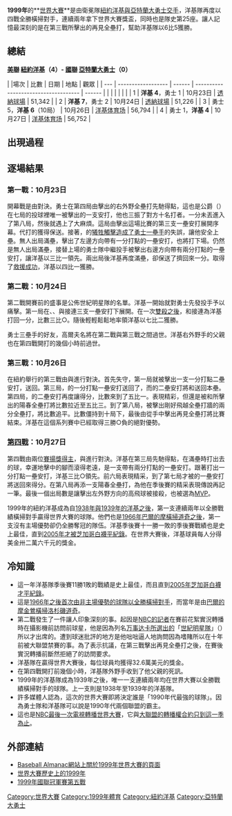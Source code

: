 **1999年**的**[世界大賽](../Page/世界系列賽.md "wikilink")**是由衛冕隊[紐約洋基與](../Page/紐約洋基.md "wikilink")[亞特蘭大勇士交手](../Page/亞特蘭大勇士.md "wikilink")，洋基隊再度以四戰全勝橫掃對手，連續兩年拿下世界大賽獎盃，同時也是隊史第25座。讓人記憶最深刻的是在第三戰所擊出的再見全壘打，幫助洋基隊以6比5獲勝。

## 總結

**[美聯](../Page/美國聯盟.md "wikilink")
[紐約洋基](../Page/紐約洋基.md "wikilink")（4）-
[國聯](../Page/國家聯盟.md "wikilink")
[亞特蘭大勇士](../Page/亞特蘭大勇士.md "wikilink")（0）**

| |場次 | 比數                 | 日期     | 地點                                   | 觀眾     |
| --- | ------------------ | ------ | ------------------------------------ | ------ |
|     |                    |        |                                      |        |
| 1   | **洋基 4**，勇士 1      | 10月23日 | [透納球場](../Page/透納球場.md "wikilink")   | 51,342 |
| 2   | **洋基 7**，勇士 2      | 10月24日 | [透納球場](../Page/透納球場.md "wikilink")   | 51,226 |
| 3   | 勇士 5，**洋基 6**（10局） | 10月26日 | [洋基体育场](../Page/洋基体育场.md "wikilink") | 56,794 |
| 4   | 勇士 1，**洋基 4**      | 10月27日 | [洋基体育场](../Page/洋基体育场.md "wikilink") | 56,752 |

## 出現過程

## 逐場結果

### 第一戰：10月23日

開幕戰是由對決。勇士在第四局由擊出的右外野全壘打先馳得點，這也是公爵（）在七局的投球裡唯一被擊出的一支安打，他也三振了對方十名打者。一分未丟進入了第八局，然後就遇上了大麻煩。這局由擊出這場比賽的第三支一壘安打展開序幕。代打的獲得保送。接著，的[犧牲觸擊造成了勇士一壘手](../Page/犧牲觸擊.md "wikilink")的失誤，讓他安全上壘。無人出局滿壘，擊出了左邊方向帶有一分打點的一壘安打，也將打下場。仍然是無人出局滿壘，接替上場的勇士隊中繼投手被擊出右邊方向帶有兩分打點的一壘安打，讓洋基以三比一領先。兩出局後洋基再度滿壘，卻保送了擠回來一分。取得了[救援成功](../Page/救援成功.md "wikilink")，洋基以四比一獲勝。

### 第二戰：10月24日

第二戰開賽前的盛事是公佈世紀明星隊的名單。洋基一開始就對勇士先發投手予以痛擊。第一局在、、與接連三支一壘安打下展開。在一次[雙殺之後](../Page/雙殺.md "wikilink")，和接連為洋基打回一分，比數三比○。隨後輕輕鬆鬆地率領洋基以七比二獲勝。

勇士三壘手的好友，高爾夫名將在第二戰與第三戰之間過世。洋基右外野手的父親也在第四戰開打的幾個小時前過世。

### 第三戰：10月26日

在紐約舉行的第三戰由與進行對決。首先失守，第一局就被擊出一支一分打點二壘安打，送回。第三局，的一分打點一壘安打送回了，而的二壘安打將和送回本壘。第四局，的二壘安打再度讓得分，比數來到了五比一。表現精彩，但還是被和所擊出的陽春全壘打將比數拉近至五比三。到了第八局，被擊出剛好飛越全壘打牆的兩分全壘打，將比數追平。比數僵持到十局下，最後由從手中擊出再見全壘打將比賽結束。洋基在這個系列賽中已經取得三勝○負的絕對優勢。

### [第四戰](http://mlb.mlb.com/NASApp/mlb/mlb/baseballs_best/mlb_bb_gamepage.jsp?story_page=bb_99ws_gm4_atlnya)：10月27日

第四戰由兩位[賽揚獎得主](../Page/賽揚獎.md "wikilink")，與進行對決。洋基在第三局先馳得點，在滿壘時打出去的球，幸運地擊中的腳而滾得老遠，是一支帶有兩分打點的一壘安打。跟著打出一分打點一壘安打，洋基三比○領先。前六局表現精采，到了第七局才被的一壘安打將送回來得分。在第八局再添一支陽春全壘打，為他在季後賽的精采表現傳說再記一筆。最後一個出局數是讓擊出左外野方向的高飛球被接殺，也被選為[MVP](../Page/世界大賽最有價值球員獎.md "wikilink")。

1999年的紐約洋基成為自[1938年與](../Page/1938年世界大賽.md "wikilink")[1939年的洋基之後](../Page/1939年世界大賽.md "wikilink")，第一支連續兩年以全勝戰績橫掃對手贏得世界大賽的球隊。他們也是[1966年](../Page/1966年世界大賽.md "wikilink")[巴爾的摩橫掃](../Page/巴爾的摩金鶯.md "wikilink")[道奇之後](../Page/洛杉磯道奇.md "wikilink")，第一支沒有主場優勢卻仍全勝奪冠的隊伍。洋基季後賽十一勝一敗的季後賽戰績也是史上最佳，直到[2005年才被](../Page/2005年世界大賽.md "wikilink")[芝加哥白襪平紀錄](../Page/芝加哥白襪.md "wikilink")。在世界大賽後，洋基球員每人分得美金卅二萬六千元的獎金。

## 冷知識

  - 這一年洋基隊季後賽11勝1敗的戰績是史上最佳，而且直到[2005年](../Page/2005年世界大賽.md "wikilink")[芝加哥白襪才平紀錄](../Page/芝加哥白襪.md "wikilink")。
  - 這是[1966年之後首次由非主場優勢的球隊以全勝橫掃對手](../Page/1966年世界大賽.md "wikilink")，而當年是由[巴爾的摩金鶯橫掃](../Page/巴爾的摩金鶯.md "wikilink")[洛杉磯道奇](../Page/洛杉磯道奇.md "wikilink")。
  - 第二戰發生了一件讓人印象深刻的事。起因是[NBC的記者](../Page/全国广播公司.md "wikilink")在賽前花絮實況轉播時在攝影機前訪問前球星，他是因為列名[万事达卡所選出的](../Page/万事达卡.md "wikilink")「[世紀明星隊](../Page/世紀明星隊.md "wikilink")」（）所以才出席的。遭到球迷批評的地方是他咄咄逼人地詢問因為嗜賭所以在十年前被大聯盟禁賽的事。為了表示抗議，在第三戰擊出再見全壘打之後，在賽後實況轉播前斷然拒絕了的訪問要求。
  - 洋基隊在贏得世界大賽後，每位球員均獲得32.6萬美元的獎金。
  - 在第四戰開打前幾個小時，洋基隊外野手收到了他父親的死訊。
  - 1999年的洋基隊成為1939年之後，唯一一支連續兩年均在世界大賽以全勝戰績橫掃對手的球隊。上一支則是1938年至1939年的洋基隊。
  - 許多媒體人認為，這次的世界大賽即將決定誰是「1990年代最強的球隊」。因為勇士隊和洋基隊可以說是1990年代兩個聯盟的霸主。
  - 這也是[NBC最後一次電視轉播世界大賽](../Page/全国广播公司.md "wikilink")，它與[大聯盟的轉播權合約只到這一季為止](../Page/大聯盟.md "wikilink")。　

## 外部連結

  - [Baseball
    Almanac網站上關於1999年世界大賽的頁面](http://baseball-almanac.com/ws/yr1999ws.shtml)
  - [世界大賽歷史上的1999年](https://web.archive.org/web/20060320152340/http://www.sportingnews.com/archives/worldseries/1999.html)
  - [1999年國聯冠軍賽第五戰](http://mlb.mlb.com/NASApp/mlb/mlb/baseballs_best/mlb_bb_gamepage.jsp?story_page=bb_99nlcs_gm5_atlnym)

[Category:世界大賽](https://zh.wikipedia.org/wiki/Category:世界大賽 "wikilink")
[Category:1999年體育](https://zh.wikipedia.org/wiki/Category:1999年體育 "wikilink")
[Category:紐約洋基](https://zh.wikipedia.org/wiki/Category:紐約洋基 "wikilink")
[Category:亞特蘭大勇士](https://zh.wikipedia.org/wiki/Category:亞特蘭大勇士 "wikilink")